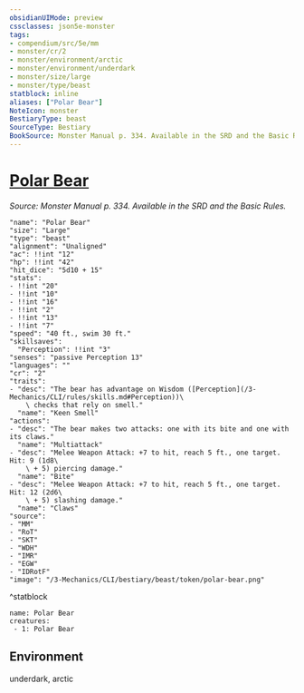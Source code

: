 ```yaml
---
obsidianUIMode: preview
cssclasses: json5e-monster
tags:
- compendium/src/5e/mm
- monster/cr/2
- monster/environment/arctic
- monster/environment/underdark
- monster/size/large
- monster/type/beast
statblock: inline
aliases: ["Polar Bear"]
NoteIcon: monster
BestiaryType: beast
SourceType: Bestiary
BookSource: Monster Manual p. 334. Available in the SRD and the Basic Rules.
---
```

# [Polar Bear](3-Mechanics\CLI\bestiary\beast/polar-bear.md)
*Source: Monster Manual p. 334. Available in the SRD and the Basic Rules.*  

```statblock
"name": "Polar Bear"
"size": "Large"
"type": "beast"
"alignment": "Unaligned"
"ac": !!int "12"
"hp": !!int "42"
"hit_dice": "5d10 + 15"
"stats":
- !!int "20"
- !!int "10"
- !!int "16"
- !!int "2"
- !!int "13"
- !!int "7"
"speed": "40 ft., swim 30 ft."
"skillsaves":
  "Perception": !!int "3"
"senses": "passive Perception 13"
"languages": ""
"cr": "2"
"traits":
- "desc": "The bear has advantage on Wisdom ([Perception](/3-Mechanics/CLI/rules/skills.md#Perception))\
    \ checks that rely on smell."
  "name": "Keen Smell"
"actions":
- "desc": "The bear makes two attacks: one with its bite and one with its claws."
  "name": "Multiattack"
- "desc": "Melee Weapon Attack: +7 to hit, reach 5 ft., one target. Hit: 9 (1d8\
    \ + 5) piercing damage."
  "name": "Bite"
- "desc": "Melee Weapon Attack: +7 to hit, reach 5 ft., one target. Hit: 12 (2d6\
    \ + 5) slashing damage."
  "name": "Claws"
"source":
- "MM"
- "RoT"
- "SKT"
- "WDH"
- "IMR"
- "EGW"
- "IDRotF"
"image": "/3-Mechanics/CLI/bestiary/beast/token/polar-bear.png"
```
^statblock

```encounter-table
name: Polar Bear
creatures:
 - 1: Polar Bear
```

## Environment

underdark, arctic